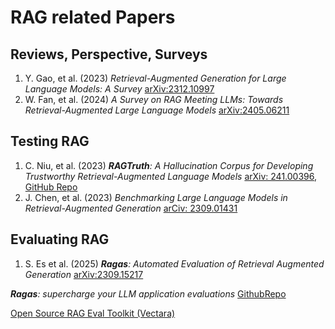 # RAG related Papers

## Reviews, Perspective, Surveys
1. Y. Gao, et al. (2023) _Retrieval-Augmented Generation for Large Language Models: A Survey_ [arXiv:2312.10997](https://arxiv.org/pdf/2312.10997)
2. W. Fan, et al. (2024) _A Survey on RAG Meeting LLMs: Towards Retrieval-Augmented Large Language Models_ [arXiv:2405.06211](https://arxiv.org/pdf/2405.06211)

## Testing RAG
1. C. Niu, et al. (2023) _**RAGTruth**: A Hallucination Corpus for Developing Trustworthy Retrieval-Augmented Language Models_ [arXiv: 241.00396](https://arxiv.org/abs/2401.00396/), [GitHub Repo](https://github.com/ParticleMedia/RAGTruth)
2. J. Chen, et al. (2023) _Benchmarking Large Language Models in Retrieval-Augmented Generation_ [arCiv: 2309.01431](https://arxiv.org/abs/2309.01431)

## Evaluating RAG
1. S. Es et al. (2025) _**Ragas**: Automated Evaluation of Retrieval Augmented Generation_ [arXiv:2309.15217](https://arxiv.org/pdf/2309.15217)

_**Ragas**: supercharge your LLM application evaluations_ [GithubRepo](https://github.com/explodinggradients/ragas)

[Open Source RAG Eval Toolkit (Vectara)](https://github.com/vectara/open-rag-eval)
